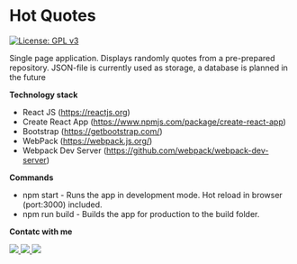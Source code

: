 # Hot Quotes
[![License: GPL v3](https://img.shields.io/badge/License-GPLv3-blue.svg)](https://www.gnu.org/licenses/gpl-3.0)

Single page application. 
Displays randomly quotes from a pre-prepared repository. JSON-file is currently used as storage, a database is planned in the future

**Technology stack**
- React JS (https://reactjs.org)
- Create React App (https://www.npmjs.com/package/create-react-app)
- Bootstrap (https://getbootstrap.com/)
- WebPack (https://webpack.js.org/)
- Webpack Dev Server (https://github.com/webpack/webpack-dev-server)


**Commands**
- npm start - Runs the app in development mode. Hot reload in browser (port:3000) included.
- npm run build - Builds the app for production to the build folder.


**Contatc with me**
<div id="badges">
<a href='' target='_blank' title="Telegram">
  <img src="https://img.shields.io/badge/Telegram-2CA5E0?style=for-the-badge&logo=telegram&logoColor=white">
</a>
<a href='mailto:&#109;&#97;&#105;&#108;&#116;&#111;&#58;%6d%61%69%6c%40%6c%65%67%6d%6f%2e%72%75' target='_blank' title="Gmail">
  <img src="https://img.shields.io/badge/Gmail-D14836?style=for-the-badge&logo=gmail&logoColor=white">
</a>
<a href='https://www.linkedin.com/in/futuroid/' target='_blank' title="LinkedIn">
  <img src="https://img.shields.io/badge/LinkedIn-0077B5?style=for-the-badge&logo=linkedin&logoColor=white">
</a>
</div>
